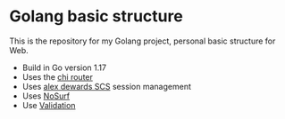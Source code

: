 # Golang basic structure

This is the repository for my Golang project, personal basic structure for Web.

- Build in Go version 1.17
- Uses the [chi router](https://github.com/go-chi/chi)
- Uses [alex dewards SCS](https://github.com/alexedwards/scs) session management
- Uses [NoSurf](https://github.com/justinas/nosurf)
- Use [Validation](https://github.com/asaskevich/govalidator)